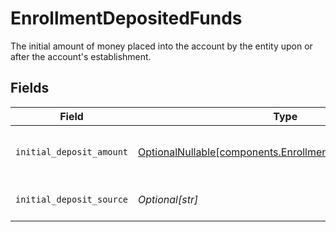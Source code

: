 # EnrollmentDepositedFunds

The initial amount of money placed into the account by the entity upon or after the account's establishment.


## Fields

| Field                                                                                                                    | Type                                                                                                                     | Required                                                                                                                 | Description                                                                                                              | Example                                                                                                                  |
| ------------------------------------------------------------------------------------------------------------------------ | ------------------------------------------------------------------------------------------------------------------------ | ------------------------------------------------------------------------------------------------------------------------ | ------------------------------------------------------------------------------------------------------------------------ | ------------------------------------------------------------------------------------------------------------------------ |
| `initial_deposit_amount`                                                                                                 | [OptionalNullable[components.EnrollmentInitialDepositAmount]](../../models/components/enrollmentinitialdepositamount.md) | :heavy_minus_sign:                                                                                                       | The initial deposit amount in USD                                                                                        | 234.34                                                                                                                   |
| `initial_deposit_source`                                                                                                 | *Optional[str]*                                                                                                          | :heavy_minus_sign:                                                                                                       | The source of the initial deposit                                                                                        | Product Revenue                                                                                                          |